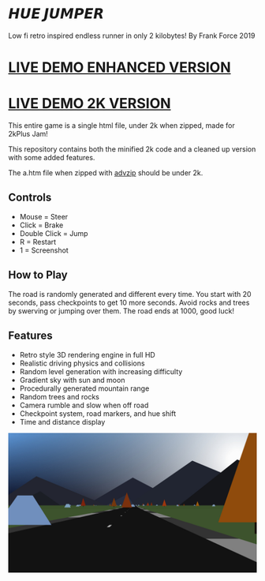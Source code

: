 # 𝙃𝙐𝙀 𝙅𝙐𝙈𝙋𝙀𝙍
Low fi retro inspired endless runner in only 2 kilobytes!
By Frank Force 2019

# [LIVE DEMO ENHANCED VERSION](https://killedbyapixel.github.io/HueJumper2k/)
# [LIVE DEMO 2K VERSION](https://killedbyapixel.github.io/HueJumper2k/a.htm)

This entire game is a single html file, under 2k when zipped, made for 2kPlus Jam!

This repository contains both the minified 2k code and a cleaned up version with some added features.

The a.htm file when zipped with [advzip](https://www.advancemame.it/comp-readme.html) should be under 2k.

## Controls
* Mouse = Steer
* Click = Brake
* Double Click = Jump
* R = Restart
* 1 = Screenshot

## How to Play
The road is randomly generated and different every time. You start with 20 seconds, pass checkpoints to get 10 more seconds. Avoid rocks and trees by swerving or jumping over them. The road ends at 1000, good luck!

## Features
* Retro style 3D rendering engine in full HD
* Realistic driving physics and collisions
* Random level generation with increasing difficulty
* Gradient sky with sun and moon
* Procedurally generated mountain range
* Random trees and rocks
* Camera rumble and slow when off road
* Checkpoint system, road markers, and hue shift
* Time and distance display

![Screenshot](/screenshot.jpg)
